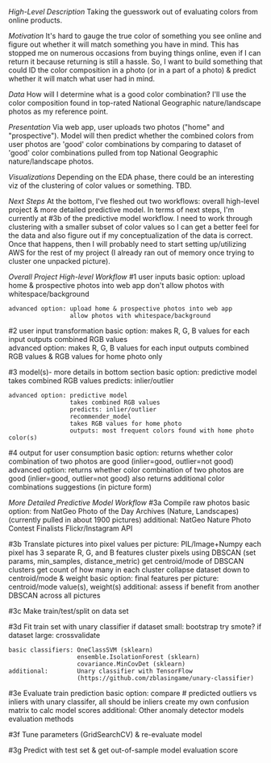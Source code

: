 *High-Level Description* Taking the guesswork out of evaluating colors from online products.

*Motivation* It's hard to gauge the true color of something you see online and figure out whether it will match something you have in mind. This has stopped me on numerous occasions from buying things online, even if I can return it because returning is still a hassle. So, I want to build something that could ID the color composition in a photo (or in a part of a photo) & predict whether it will match what user had in mind.

*Data* How will I determine what is a good color combination? I'll use the color composition found in top-rated National Geographic nature/landscape photos as my reference point.

*Presentation* Via web app, user uploads two photos ("home" and "prospective"). Model will then predict whether the combined colors from user photos are 'good' color combinations by comparing to dataset of 'good' color combinations pulled from top National Geographic nature/landscape photos.

*Visualizations* Depending on the EDA phase, there could be an interesting viz of the clustering of color values or something. TBD.

*Next Steps* At the bottom, I've fleshed out two workflows: overall high-level project & more detailed predictive model. In terms of next steps, I'm currently at #3b of the predictive model workflow. I need to work through clustering with a smaller subset of color values so I can get a better feel for the data and also figure out if my conceptualization of the data is correct. Once that happens, then I will probably need to start setting up/utilizing AWS for the rest of my project (I already ran out of memory once trying to cluster one unpacked picture).

*Overall Project High-level Workflow*
#1	user inputs
	basic option:    upload home & prospective photos into web app
                     don't allow photos with whitespace/background

    advanced option: upload home & prospective photos into web app
	                 allow photos with whitespace/background

#2	user input transformation
	basic option:    makes R, G, B values for each input
                     outputs combined RGB values	 
    advanced option: makes R, G, B values for each input
	                 outputs combined RGB values & RGB values for home photo only

#3	model(s)- more details in bottom section
    basic option:    predictive model
                     takes combined RGB values
                     predicts: inlier/outlier

    advanced option: predictive model
	                 takes combined RGB values
                     predicts: inlier/outlier
                     recommender_model
                     takes RGB values for home photo
                     outputs: most frequent colors found with home photo color(s)

#4	output for user consumption
    basic option:    returns whether color combination of two photos are good
                     (inlier=good, outlier=not good)
	advanced option: returns whether color combination of two photos are good
	                 (inlier=good, outlier=not good)
		             also returns additional color combinations suggestions
		             (in picture form)

*More Detailed Predictive Model Workflow*
#3a	Compile raw photos
	basic option:    from NatGeo Photo of the Day Archives (Nature, Landscapes)
                     (currently pulled in about 1900 pictures)
    additional:      NatGeo Nature Photo Contest Finalists
                     Flickr/Instagram API

#3b	Translate pictures into pixel values
	per picture:     PIL/Image+Numpy
                     each pixel has 3 separate R, G, and B features
                     cluster pixels using DBSCAN (set params, min_samples, distance_metric)
                     get centroid/mode of DBSCAN clusters
                     get count of how many in each cluster
                     collapse dataset down to centroid/mode & weight
	basic option:    final features per picture: centroid/mode value(s), weight(s)
    additional:      assess if benefit from another DBSCAN across all pictures

#3c	Make train/test/split on data set

#3d	Fit train set with unary classifier
	if dataset small:  bootstrap
	                   try smote?
    if dataset large:  crossvalidate

    basic classifiers: OneClassSVM (sklearn)
                       ensemble.IsolationForest (sklearn)
                       covariance.MinCovDet (sklearn)
    additional:        Unary classifier with TensorFlow
                       (https://github.com/zblasingame/unary-classifier)

#3e	Evaluate train prediction
	basic option:      compare # predicted outliers vs inliers
                       with unary classifer, all should be inliers
                       create my own confusion matrix to calc model scores
    additional:        Other anomaly detector models evaluation methods

#3f	Tune parameters (GridSearchCV) & re-evaluate model

#3g	Predict with test set & get out-of-sample model evaluation score

